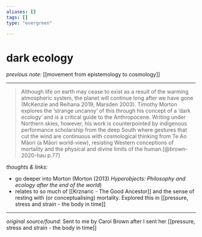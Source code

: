 ```yaml
---
aliases: []
tags: []
type: "evergreen"

---
```


# dark ecology

_previous note:_ [[movement from epistemology to cosmology]]

---

> Although life on earth may cease to exist as a result of the warming atmospheric system, the planet will continue long after we have gone (McKenzie and Reihana 2019; Marsden 2003). Timothy Morton explores the ‘strange uncanny’ of this through his concept of a ‘dark ecology’ and is a critical guide to the Anthropocene. Writing under Northern skies, however, his work is counterpointed by indigenous performance scholarship from the deep South where gestures that cut the wind are continuous with cosmological thinking from Te Ao Māori (a Māori world-view), resisting Western conceptions of mortality and the physical and divine limits of the human.[@brown-2020-hau p.77]

_thoughts & links:_

- go deeper into Morton (Morton (2013) _Hyperobjects: Philosophy and ecology after the end of the world_)
- relates to so much of [[Krznaric - The Good Ancestor]] and the sense of resting with (or conceptualising) mortality. Explored this in [[pressure, stress and strain - the body in time]]


---

_original source/found:_ Sent to me by Carol Brown after I sent her [[pressure, stress and strain - the body in time]]


